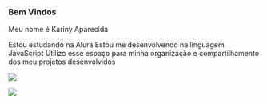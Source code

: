 ### Bem Vindos 

Meu nome é Kariny Aparecida

Estou estudando na Alura
Estou me desenvolvendo na linguagem JavaScript
Utilizo esse espaço para minha organização e compartilhamento dos meu projetos desenvolvidos

![](https://tenor.com/bueCt.gif)

![](https://tenor.com/hUbDhBi3UhY.gif)
